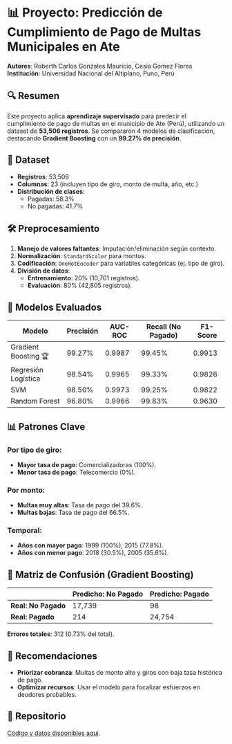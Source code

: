 # 📊 Proyecto: Predicción de Cumplimiento de Pago de Multas Municipales en Ate

**Autores**: Roberth Carlos Gonzales Mauricio, Cesia Gomez Flores  
**Institución**: Universidad Nacional del Altiplano, Puno, Perú  

## 🔍 Resumen
Este proyecto aplica **aprendizaje supervisado** para predecir el cumplimiento de pago de multas en el municipio de Ate (Perú), utilizando un dataset de **53,506 registros**. Se compararon 4 modelos de clasificación, destacando **Gradient Boosting** con un **99.27% de precisión**.

## 📂 Dataset
- **Registros**: 53,506  
- **Columnas**: 23 (incluyen tipo de giro, monto de multa, año, etc.)  
- **Distribución de clases**:  
  - Pagadas: 58.3%  
  - No pagadas: 41.7%  

## 🛠️ Preprocesamiento
1. **Manejo de valores faltantes**: Imputación/eliminación según contexto.  
2. **Normalización**: `StandardScaler` para montos.  
3. **Codificación**: `OneHotEncoder` para variables categóricas (ej. tipo de giro).  
4. **División de datos**:  
   - **Entrenamiento**: 20% (10,701 registros).  
   - **Evaluación**: 80% (42,805 registros).  

## 🤖 Modelos Evaluados
| Modelo               | Precisión | AUC-ROC | Recall (No Pagado) | F1-Score |
|----------------------|-----------|---------|--------------------|----------|
| Gradient Boosting 🏆 | 99.27%    | 0.9987  | 99.45%             | 0.9913   |
| Regresión Logística  | 98.54%    | 0.9965  | 99.33%             | 0.9826   |
| SVM                  | 98.50%    | 0.9973  | 99.25%             | 0.9822   |
| Random Forest        | 96.80%    | 0.9966  | 99.83%             | 0.9630   |

## 📊 Patrones Clave
### Por tipo de giro:
- **Mayor tasa de pago**: Comercializadoras (100%).  
- **Menor tasa de pago**: Telecomercio (0%).  

### Por monto:
- **Multas muy altas**: Tasa de pago del 39.6%.  
- **Multas bajas**: Tasa de pago del 66.5%.  

### Temporal:
- **Años con mayor pago**: 1999 (100%), 2015 (77.8%).  
- **Años con menor pago**: 2018 (30.5%), 2005 (35.6%).  

## 📌 Matriz de Confusión (Gradient Boosting)
|                     | Predicho: No Pagado | Predicho: Pagado |
|---------------------|---------------------|------------------|
| **Real: No Pagado** | 17,739              | 98               |
| **Real: Pagado**    | 214                 | 24,754           |

**Errores totales**: 312 (0.73% del total).  

## 🚀 Recomendaciones
- **Priorizar cobranza**: Multas de monto alto y giros con baja tasa histórica de pago.  
- **Optimizar recursos**: Usar el modelo para focalizar esfuerzos en deudores probables.  

## 📂 Repositorio
[Código y datos disponibles aquí](https://github.com/robert1357/aprendizaje-supervisado).  


